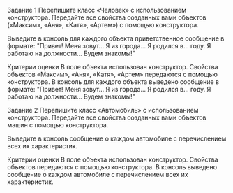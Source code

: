 Задание 1
Перепишите класс «Человек» с использованием конструктора. Передайте все свойства созданных вами объектов («Максим», «Аня», «Катя», «Артем») с помощью конструктора.

Выведите в консоль для каждого объекта приветственное сообщение в формате: "Привет! Меня зовут… Я из города… Я родился в… году. Я работаю на должности… Будем знакомы!"

Критерии оценки
В поле объекта использован конструктор.
Свойства объектов «Максим», «Аня», «Катя», «Артем» передаются с помощью конструктора.
В консоль для каждого объекта выведено сообщение в формате: "Привет! Меня зовут… Я из города… Я родился в… году. Я работаю на должности… Будем знакомы!"


Задание 2
Перепишите класс «Автомобиль» с использованием конструктора. Передайте все свойства созданных вами объектов машин с помощью конструктора.

Выведите в консоль сообщение о каждом автомобиле с перечислением всех их характеристик.

Критерии оценки
В поле объекта использован конструктор.
Свойства объектов передаются с помощью конструктора.
В консоль выведено сообщение о каждом автомобиле с перечислением всех их характеристик.